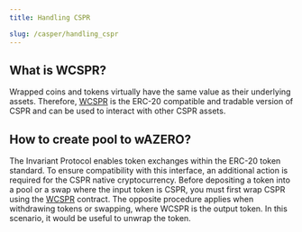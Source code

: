 ```yaml
---
title: Handling CSPR

slug: /casper/handling_cspr
---
```


## What is WCSPR?

Wrapped coins and tokens virtually have the same value as their underlying assets. Therefore, [WCSPR](https://github.com/PicaSwap/WCSPR) is the ERC-20 compatible and tradable version of CSPR and can be used to interact with other CSPR assets.

## How to create pool to wAZERO?

The Invariant Protocol enables token exchanges within the ERC-20 token standard. To ensure compatibility with this interface, an additional action is required for the CSPR native cryptocurrency. Before depositing a token into a pool or a swap where the input token is CSPR, you must first wrap CSPR using the [WCSPR](https://github.com/PicaSwap/WCSPR) contract. The opposite procedure applies when withdrawing tokens or swapping, where WCSPR is the output token. In this scenario, it would be useful to unwrap the token.
